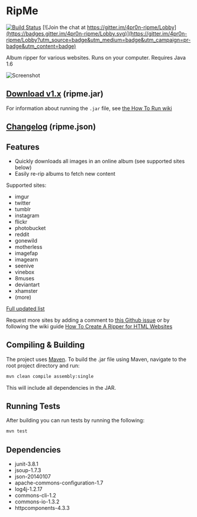# RipMe
[![Build Status](https://travis-ci.org/4pr0n/ripme.svg?branch=master)](https://travis-ci.org/4pr0n/ripme)
[![Join the chat at https://gitter.im/4pr0n-ripme/Lobby](https://badges.gitter.im/4pr0n-ripme/Lobby.svg)](https://gitter.im/4pr0n-ripme/Lobby?utm_source=badge&utm_medium=badge&utm_campaign=pr-badge&utm_content=badge)

Album ripper for various websites. Runs on your computer. Requires Java 1.6

![Screenshot](http://i.imgur.com/kWzhsIu.png)

[Download v1.x](http://rarchives.com/ripme.jar) (ripme.jar)
--------------------------
For information about running the `.jar` file, see [the How To Run wiki](https://github.com/4pr0n/ripme/wiki/How-To-Run-RipMe)

[Changelog](http://rarchives.com/ripme.json) (ripme.json)
--------------

Features
---------------

* Quickly downloads all images in an online album (see supported sites below)
* Easily re-rip albums to fetch new content

Supported sites:
* imgur
* twitter
* tumblr
* instagram
* flickr
* photobucket
* reddit
* gonewild
* motherless
* imagefap
* imagearn
* seenive
* vinebox
* 8muses
* deviantart
* xhamster
* (more)

[Full updated list](https://github.com/4pr0n/ripme/issues/8)

Request more sites by adding a comment to [this Github issue](https://github.com/4pr0n/ripme/issues/8) or by following the wiki guide [How To Create A Ripper for HTML Websites](https://github.com/4pr0n/ripme/wiki/How-To-Create-A-Ripper-for-HTML-websites)

Compiling & Building
--------------------

The project uses [Maven](http://maven.apache.org/). To build the .jar file using Maven, navigate to the root project directory and run:

```bash
mvn clean compile assembly:single
```

This will include all dependencies in the JAR.

Running Tests
-------------

After building you can run tests by running the following:

```bash
mvn test
```

Dependencies
------------
* junit-3.8.1
* jsoup-1.7.3
* json-20140107
* apache-commons-configuration-1.7
* log4j-1.2.17
* commons-cli-1.2
* commons-io-1.3.2
* httpcomponents-4.3.3
